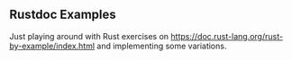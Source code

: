 ## Rustdoc Examples

Just playing around with Rust exercises on https://doc.rust-lang.org/rust-by-example/index.html and implementing some variations.